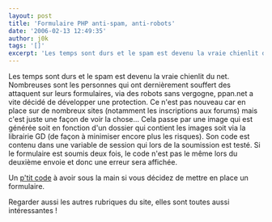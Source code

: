 ```yaml
---
layout: post
title: 'Formulaire PHP anti-spam, anti-robots'
date: '2006-02-13 12:49:35'
author: j0k
tags: '[]'
excerpt: 'Les temps sont durs et le spam est devenu la vraie chienlit du net. Nombreuses sont les personnes qui ont dernièrement souffert des attaquent sur leurs formulaires, via des robots sans vergogne, ppan.net a vite décidé de développer une protection. Ce n''est pas nouveau car en place sur de nombreux sites (notamment les inscriptions aux forums) mais c''est juste une façon de voir      ...'
---
```


Les temps sont durs et le spam est devenu la vraie chienlit du net. Nombreuses sont les personnes qui ont dernièrement souffert des attaquent sur leurs formulaires, via des robots sans vergogne, ppan.net a vite décidé de développer une protection. Ce n'est pas nouveau car en place sur de nombreux sites (notamment les inscriptions aux forums) mais c'est juste une façon de voir la chose...
Cela passe par une image qui est générée soit en fonction d'un dossier qui contient les images soit via la librairie GD (de façon à minimiser encore plus les risques). Son code est contenu dans une variable de session qui lors de la soumission est testé. Si le formulaire est soumis deux fois, le code n'est pas le même lors du deuxième envoie et donc une erreur sera affichée.

Un [p'tit code](http://ppan.net/webdev/formulaire-anti-spam.php) à avoir sous la main si vous décidez de mettre en place un formulaire.

Regarder aussi les autres rubriques du site, elles sont toutes aussi intéressantes !
